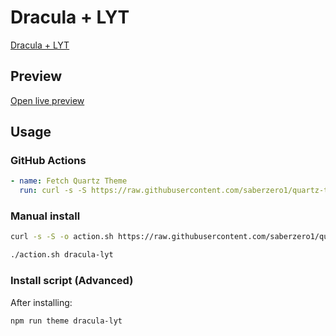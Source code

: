 # Dracula + LYT

[Dracula + LYT](#)

## Preview

[Open live preview](https://quartz-themes.github.io/dracula-lyt/)

## Usage

### GitHub Actions

```yaml
- name: Fetch Quartz Theme
  run: curl -s -S https://raw.githubusercontent.com/saberzero1/quartz-themes/master/action.sh | bash -s -- dracula-lyt
```

### Manual install

```bash
curl -s -S -o action.sh https://raw.githubusercontent.com/saberzero1/quartz-themes/master/action.sh

./action.sh dracula-lyt
```

### Install script (Advanced)

After installing:

```bash
npm run theme dracula-lyt
```
